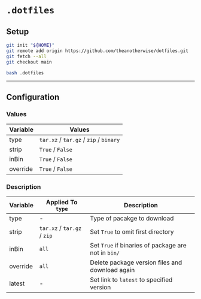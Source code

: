 # `.dotfiles`

## Setup

```bash
git init "${HOME}"
git remote add origin https://github.com/theanotherwise/dotfiles.git
git fetch --all
git checkout main

bash .dotfiles
```

----

## Configuration

### Values

| Variable 	 | Values                                          	 |
|------------|---------------------------------------------------|
| type     	 | `tar.xz` / `tar.gz` / `zip` / `binary`          	 |
| strip    	 | `True` / `False`                                	 |
| inBin    	 | `True` / `False`                                	 |
| override 	 | `True` / `False` 	                                |

### Description

| Variable 	 | Applied To `type`           	 | Description                                            	 |
|------------|-------------------------------|----------------------------------------------------------|
| type     	 | -	                            | Type of pacakge to download	                             |
| strip    	 | `tar.xz` / `tar.gz` / `zip` 	 | Set `True` to omit first directory  	                    |
| inBin    	 | `all`                       	 | Set `True` if binaries of package are not in `bin/`    	 |
| override 	 | `all`                       	 | Delete package version files and download again        	 |
| latest     | -                             | Set link to `latest` to specified version                |